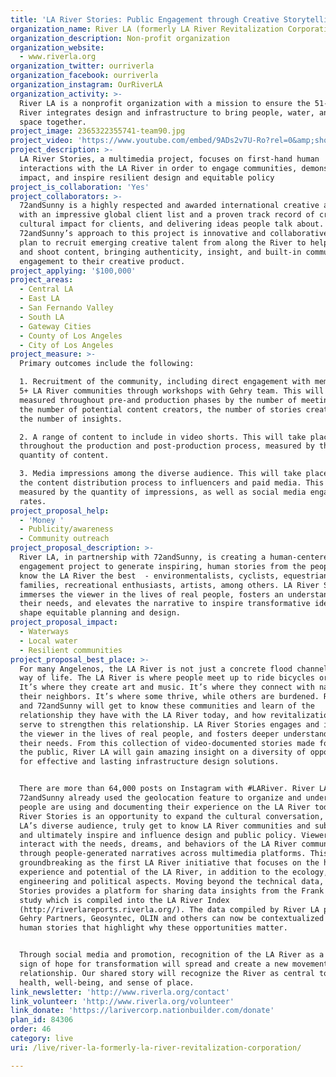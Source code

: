 ```yaml
---
title: 'LA River Stories: Public Engagement through Creative Storytelling'
organization_name: River LA (formerly LA River Revitalization Corporation)
organization_description: Non-profit organization
organization_website:
  - www.riverla.org
organization_twitter: ourriverla
organization_facebook: ourriverla
organization_instagram: OurRiverLA
organization_activity: >-
  River LA is a nonprofit organization with a mission to ensure the 51-mile LA
  River integrates design and infrastructure to bring people, water, and public
  space together.
project_image: 2365322355741-team90.jpg
project_video: 'https://www.youtube.com/embed/9ADs2v7U-Ro?rel=0&amp;showinfo=0'
project_description: >-
  LA River Stories, a multimedia project, focuses on first-hand human
  interactions with the LA River in order to engage communities, demonstrate
  impact, and inspire resilient design and equitable policy
project_is_collaboration: 'Yes'
project_collaborators: >-
  72andSunny is a highly respected and awarded international creative agency
  with an impressive global client list and a proven track record of creating
  cultural impact for clients, and delivering ideas people talk about.
  72andSunny’s approach to this project is innovative and collaborative; they
  plan to recruit emerging creative talent from along the River to help concept
  and shoot content, bringing authenticity, insight, and built-in community
  engagement to their creative product.
project_applying: '$100,000'
project_areas:
  - Central LA
  - East LA
  - San Fernando Valley
  - South LA
  - Gateway Cities
  - County of Los Angeles
  - City of Los Angeles
project_measure: >-
  Primary outcomes include the following: 

  1. Recruitment of the community, including direct engagement with members of
  5+ LA River communities through workshops with Gehry team. This will be
  measured throughout pre-and production phases by the number of meetings and
  the number of potential content creators, the number of stories created, and
  the number of insights.

  2. A range of content to include in video shorts. This will take place
  throughout the production and post-production process, measured by the
  quantity of content.

  3. Media impressions among the diverse audience. This will take place through
  the content distribution process to influencers and paid media. This will be
  measured by the quantity of impressions, as well as social media engagement
  rates.
project_proposal_help:
  - 'Money '
  - Publicity/awareness
  - Community outreach
project_proposal_description: >-
  River LA, in partnership with 72andSunny, is creating a human-centered public
  engagement project to generate inspiring, human stories from the people who
  know the LA River the best  - environmentalists, cyclists, equestrians, young
  families, recreational enthusiasts, artists, among others. LA River Stories
  immerses the viewer in the lives of real people, fosters an understanding of
  their needs, and elevates the narrative to inspire transformative ideas to
  shape equitable planning and design.
project_proposal_impact:
  - Waterways
  - Local water
  - Resilient communities
project_proposal_best_place: >-
  For many Angelenos, the LA River is not just a concrete flood channel, it’s a
  way of life. The LA River is where people meet up to ride bicycles or horses.
  It’s where they create art and music. It’s where they connect with nature and
  their neighbors. It’s where some thrive, while others are burdened. River LA
  and 72andSunny will get to know these communities and learn of the
  relationship they have with the LA River today, and how revitalization will
  serve to strengthen this relationship. LA River Stories engages and immerses
  the viewer in the lives of real people, and fosters deeper understanding of
  their needs. From this collection of video-documented stories made for and by
  the public, River LA will gain amazing insight on a diversity of opportunities
  for effective and lasting infrastructure design solutions. 


  There are more than 64,000 posts on Instagram with #LARiver. River LA and
  72andSunny already used the geolocation feature to organize and understand how
  people are using and documenting their experience on the LA River today.  LA
  River Stories is an opportunity to expand the cultural conversation, engage
  LA’s diverse audience, truly get to know LA River communities and subcultures,
  and ultimately inspire and influence design and public policy. Viewers will
  interact with the needs, dreams, and behaviors of the LA River community
  through people-generated narratives across multimedia platforms. This will be
  groundbreaking as the first LA River initiative that focuses on the human
  experience and potential of the LA River, in addition to the ecology,
  engineering and political aspects. Moving beyond the technical data, LA River
  Stories provides a platform for sharing data insights from the Frank Gehry-led
  study which is compiled into the LA River Index
  (http://riverlareports.riverla.org/). The data compiled by River LA partners
  Gehry Partners, Geosyntec, OLIN and others can now be contextualized through
  human stories that highlight why these opportunities matter. 


  Through social media and promotion, recognition of the LA River as a tangible
  sign of hope for transformation will spread and create a new movement, a new
  relationship. Our shared story will recognize the River as central to our
  health, well-being, and sense of place.
link_newsletter: 'http://www.riverla.org/contact'
link_volunteer: 'http://www.riverla.org/volunteer'
link_donate: 'https://larivercorp.nationbuilder.com/donate'
plan_id: 84306
order: 46
category: live
uri: /live/river-la-formerly-la-river-revitalization-corporation/

---
```


